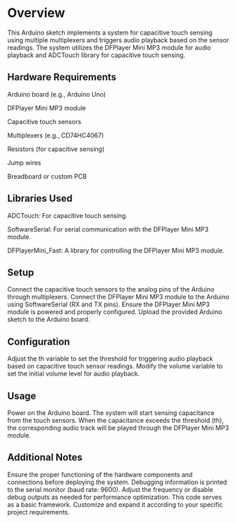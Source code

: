 # Overview

This Arduino sketch implements a system for capacitive touch sensing using multiple multiplexers and triggers audio playback based on the sensor readings. The system utilizes the DFPlayer Mini MP3 module for audio playback and ADCTouch library for capacitive touch sensing.

## Hardware Requirements

  Arduino board (e.g., Arduino Uno)
  
  DFPlayer Mini MP3 module
  
  Capacitive touch sensors
  
  Multiplexers (e.g., CD74HC4067)
  
  Resistors (for capacitive sensing)
  
  Jump wires
  
  Breadboard or custom PCB

## Libraries Used

  ADCTouch: For capacitive touch sensing.
  
  SoftwareSerial: For serial communication with the DFPlayer Mini MP3 module.
  
  DFPlayerMini_Fast: A library for controlling the DFPlayer Mini MP3 module.

## Setup

Connect the capacitive touch sensors to the analog pins of the Arduino through multiplexers.
Connect the DFPlayer Mini MP3 module to the Arduino using SoftwareSerial (RX and TX pins).
Ensure the DFPlayer Mini MP3 module is powered and properly configured.
Upload the provided Arduino sketch to the Arduino board.

## Configuration

Adjust the th variable to set the threshold for triggering audio playback based on capacitive touch sensor readings.
Modify the volume variable to set the initial volume level for audio playback.

## Usage

Power on the Arduino board.
The system will start sensing capacitance from the touch sensors.
When the capacitance exceeds the threshold (th), the corresponding audio track will be played through the DFPlayer Mini MP3 module.

## Additional Notes

Ensure the proper functioning of the hardware components and connections before deploying the system.
Debugging information is printed to the serial monitor (baud rate: 9600). Adjust the frequency or disable debug outputs as needed for performance optimization.
This code serves as a basic framework. Customize and expand it according to your specific project requirements.
